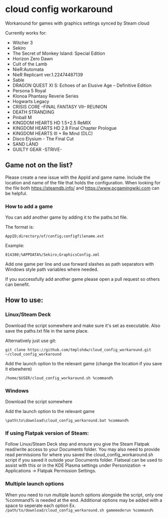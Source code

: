 # cloud config workaround
Workaround for games with graphics settings synced by Steam cloud

Currently works for:
* Witcher 3
* Sekiro
* The Secret of Monkey Island: Special Edition
* Horizon Zero Dawn
* Cult of the Lamb
* NieR:Automata
* NieR Replicant ver.1.22474487139
* Sable
* DRAGON QUEST XI S: Echoes of an Elusive Age – Definitive Edition
* Persona 5 Royal
* Klonoa Phantasy Reverie Series
* Hogwarts Legacy
* CRISIS CORE –FINAL FANTASY VII– REUNION
* DEATH STRANDING
* Pinball M
* KINGDOM HEARTS HD 1.5+2.5 ReMIX
* KINGDOM HEARTS HD 2.8 Final Chapter Prologue
* KINGDOM HEARTS III + Re Mind (DLC)
* Disco Elysium - The Final Cut
* SAND LAND
* GUILTY GEAR -STRIVE-

## Game not on the list?
Please create a new issue with the AppId and game name.
Include the location and name of the file that holds the configuration. When looking for the file both https://steamdb.info/ and https://www.pcgamingwiki.com can be helpful.

### How to add a game
You can add another game by adding it to the paths.txt file.

The format is:

	AppID;directory/of/config;configfilename.ext
	
Example:

	814380;%APPDATA%/Sekiro;GraphicsConfig.xml

Add one game per line and use forward slashes as path separators with Windows style path variables where needed.

If you successfully add another game please open a pull request so others can benefit.

## How to use:

### Linux/Steam Deck

Download the script somewhere and make sure it's set as executable.
Also save the paths.txt file in the same place.

Alternatively just use git:

	git clone https://github.com/tmplshdw/cloud_config_workaround.git ~/cloud_config_workaround

Add the launch option to the relevant game (change the location if you save it elsewhere)

`/home/$USER/cloud_config_workaround.sh %command%`


### Windows

Download the script somewhere

Add the launch option to the relevant game

`\path\to\download\cloud_config_workaround.bat %command%`


### If using Flatpak version of Steam:
Follow Linux/Steam Deck step and ensure you give the Steam Flatpak read/write access to your Documents folder. You may also need to provide read permissions for where you saved the cloud_config_workaround.sh script if you saved it outside your Documents folder. 
Flatseal can be used to assist with this or in the KDE Plasma settings under Personization -> Applications -> Flatpak Permission Settings.

### Multiple launch options
When you need to run multiple launch options alongside the script, only one %command% is needed at the end. Additional options may be added with a space to seperate each option
Ex.
`/path/to/download/cloud_config_workaround.sh gamemoderun %command%`
